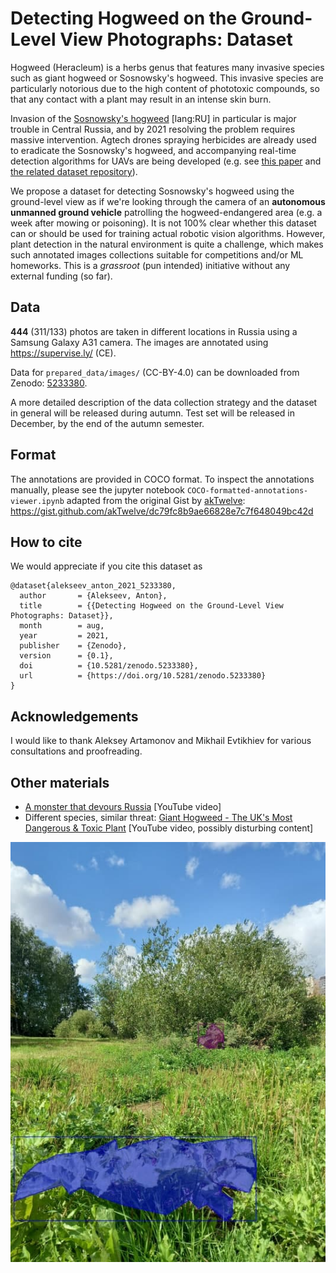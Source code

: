 # Detecting Hogweed on the Ground-Level View Photographs: Dataset

Hogweed (Heracleum) is a herbs genus that features many invasive species such as giant hogweed 
or Sosnowsky's hogweed. This invasive species are particularly notorious due to the high 
content of phototoxic compounds, so that any contact with a plant may result in an intense skin burn. 

Invasion of the [Sosnowsky's hogweed](https://antiborschevik.info/) \[lang:RU\] in particular is major trouble 
in Central Russia, and by 2021 resolving the problem requires massive intervention. Agtech drones spraying 
herbicides are already used to eradicate the Sosnowsky's hogweed, and accompanying real-time detection 
algorithms for UAVs are being developed (e.g. see [this paper](https://ieeexplore.ieee.org/document/9359491) 
and [the related dataset repository](https://github.com/DLopatkin/Heracleum-Dataset)).

We propose a dataset for detecting Sosnowsky's hogweed using the ground-level view as if we're 
looking through the camera of an **autonomous unmanned ground vehicle** patrolling the hogweed-endangered 
area (e.g. a week after mowing or poisoning). It is not 100% clear whether this dataset can or should be 
used for training actual robotic vision algorithms. However, plant detection in the natural environment 
is quite a challenge, which makes such annotated images collections suitable for competitions 
and/or ML homeworks. This is a *grassroot* (pun intended) initiative without any external funding (so far).

## Data

**444** (311/133) photos are taken in different locations in Russia using a Samsung Galaxy A31 camera. 
The images are annotated using https://supervise.ly/ (CE). 

Data for `prepared_data/images/` (CC-BY-4.0) can be downloaded from Zenodo: [5233380](https://zenodo.org/record/5233380).

A more detailed description of the data collection strategy and the dataset in general will be released during autumn.
Test set will be released in December, by the end of the autumn semester.

## Format

The annotations are provided in COCO format. To inspect the annotations manually, please see 
the jupyter notebook `COCO-formatted-annotations-viewer.ipynb` adapted from the original Gist 
by [akTwelve](https://github.com/akTwelve): https://gist.github.com/akTwelve/dc79fc8b9ae66828e7c7f648049bc42d

## How to cite

We would appreciate if you cite this dataset as

```
@dataset{alekseev_anton_2021_5233380,
  author       = {Alekseev, Anton},
  title        = {{Detecting Hogweed on the Ground-Level View Photographs: Dataset}},
  month        = aug,
  year         = 2021,
  publisher    = {Zenodo},
  version      = {0.1},
  doi          = {10.5281/zenodo.5233380},
  url          = {https://doi.org/10.5281/zenodo.5233380}
}
```

## Acknowledgements

I would like to thank Aleksey Artamonov and Mikhail Evtikhiev for various consultations and proofreading.

## Other materials

* [A monster that devours Russia](https://www.youtube.com/watch?v=u5NxuEoXHn8) \[YouTube video\]
* Different species, similar threat: [Giant Hogweed - The UK's Most Dangerous & Toxic Plant](https://www.youtube.com/watch?v=p2iCSHrYjoc) \[YouTube video, possibly disturbing content\]


![Semantic segmentation](example_coco_annotation.jpg?raw=true "Polygons obtained via manual annotation.")